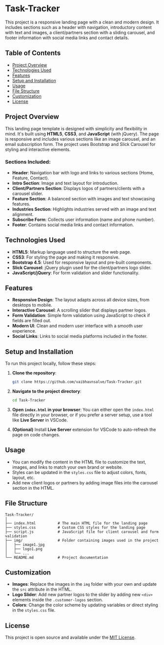

# Task-Tracker

This project is a responsive landing page with a clean and modern design. It includes sections such as a header with navigation, introductory content with text and images, a client/partners section with a sliding carousel, and footer information with social media links and contact details.

## Table of Contents

- [Project Overview](#project-overview)
- [Technologies Used](#technologies-used)
- [Features](#features)
- [Setup and Installation](#setup-and-installation)
- [Usage](#usage)
- [File Structure](#file-structure)
- [Customization](#customization)
- [License](#license)

## Project Overview

This landing page template is designed with simplicity and flexibility in mind. It's built using **HTML5**, **CSS3**, and **JavaScript** (with jQuery). The page is responsive and includes various sections like an image carousel, and an email subscription form. The project uses Bootstrap and Slick Carousel for styling and interactive elements.

### Sections Included:
- **Header**: Navigation bar with logo and links to various sections (Home, Feature, Contact).
- **Intro Section**: Image and text layout for introduction.
- **Client/Partners Section**: Displays logos of partners/clients with a carousel slider.
- **Feature Section**: A balanced section with images and text showcasing features.
- **Industries Section**: Highlights industries served with an image and text alignment.
- **Subscribe Form**: Collects user information (name and phone number).
- **Footer**: Contains social media links and contact information.

## Technologies Used

- **HTML5**: Markup language used to structure the web page.
- **CSS3**: For styling the page and making it responsive.
- **Bootstrap 4.5**: Used for responsive layout and pre-built components.
- **Slick Carousel**: jQuery plugin used for the client/partners logo slider.
- **JavaScript/jQuery**: For form validation and slider functionality.

## Features

- **Responsive Design**: The layout adapts across all device sizes, from desktops to mobile.
- **Interactive Carousel**: A scrolling slider that displays partner logos.
- **Form Validation**: Simple form validation using JavaScript to check if fields are filled out.
- **Modern UI**: Clean and modern user interface with a smooth user experience.
- **Social Links**: Links to social media platforms included in the footer.
  
## Setup and Installation

To run this project locally, follow these steps:

1. **Clone the repository**:
   ```bash
   git clone https://github.com/vaibhavnsalve/Task-Tracker.git
   ```
   
2. **Navigate to the project directory**:
   ```bash
   cd Task-Tracker
   ```

3. **Open `index.html` in your browser**:
   You can either open the `index.html` file directly in your browser, or if you prefer a server setup, use a tool like **Live Server** in VSCode.

4. **(Optional)** Install **Live Server** extension for VSCode to auto-refresh the page on code changes.

## Usage

- You can modify the content in the HTML file to customize the text, images, and links to match your own brand or website.
- Styles can be updated in the `styles.css` file to adjust colors, fonts, layout, etc.
- Add new client logos or partners by adding image files into the carousel section in the HTML.

## File Structure

```plaintext
Task-Tracker/
│
├── index.html          # The main HTML file for the landing page
├── styles.css          # Custom CSS styles for the landing page
├── script.js           # JavaScript file for client carousel and form validation
├── img/                # Folder containing images used in the project
│   ├── image1.jpg
│   ├── logo1.png
│   └── ...
└── README.md           # Project documentation
```

## Customization

- **Images**: Replace the images in the `img` folder with your own and update the `src` attribute in the HTML.
- **Logo Slider**: Add new partner logos to the slider by adding new `<div>` elements inside the `.customer-logos` section.
- **Colors**: Change the color scheme by updating variables or direct styling in the `styles.css` file.

## License

This project is open source and available under the [MIT License](LICENSE).
